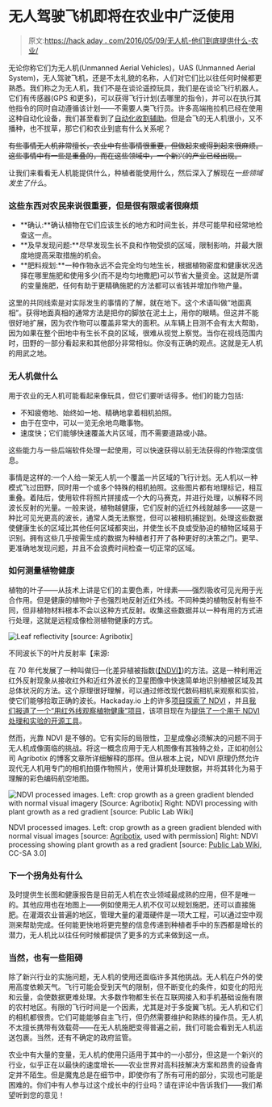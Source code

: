 # 无人驾驶飞机即将在农业中广泛使用

> 原文:[https://hack aday . com/2016/05/09/无人机-他们到底提供什么-农业/](https://hackaday.com/2016/05/09/drones-what-exactly-do-they-offer-agriculture/)

无论你称它们为无人机(Unmanned Aerial Vehicles)，UAS (Unmanned Aerial System)，无人驾驶飞机，还是不太礼貌的名称，人们对它们比以往任何时候都更熟悉。我们称之为无人机，我们不是在谈论遥控玩具，我们是在谈论飞行机器人。它们有传感器(GPS 和更多)，可以获得飞行计划(去哪里的指令)，并可以在执行其他指令的同时自动遵循该计划——不需要人类飞行员。许多高端拖拉机已经在使用这种自动化设备，我们甚至看到了[自动化收割辅助](http://hackaday.com/2016/04/05/autonomous-tractor-brings-in-the-harvest/)。但是会飞的无人机很小，又不播种，也不拔草，那它们和农业到底有什么关系呢？

~~有些事情无人机非常擅长，农业中有些事情很重要，但做起来或得到起来很麻烦。这些事情中有一些是重叠的，而在这些领域中，一个新兴的产业已经出现。~~

让我们来看看无人机能提供什么，种植者能使用什么，然后深入了解现在*一些领域发生了什么*。

### 这些东西对农民来说很重要，但是很有限或者很麻烦

*   **确认:**确认植物在它们应该生长的地方和时间生长，并尽可能早和经常地检查这一点。
*   **及早发现问题:**尽早发现生长不良和作物受损的区域，限制影响，并最大限度地提高采取措施的机会。
*   **肥料规划:**一种作物永远不会完全均匀地生长，根据植物密度和健康状况选择在哪里施肥和使用多少(而不是均匀地撒肥)可以节省大量资金。这就是所谓的变量施肥，任何有助于更精确施肥的方法都可以省钱并增加作物产量。

这里的共同线索是对实际发生的事情的了解，就在地下。这个术语叫做“地面真相”。获得地面真相的通常方法是把你的脚放在泥土上，用你的眼睛。但这并不能很好地扩展，因为农作物可以覆盖非常大的面积。从车辆上目测不会有太大帮助，因为如果在整个田地中有生长不良的区域，很难从视觉上察觉。当你在视线范围内时，田野的一部分看起来和其他部分非常相似。你没有正确的观点。这就是无人机的用武之地。

### 无人机做什么

用于农业的无人机可能看起来像玩具，但它们要听话得多。他们的能力包括:

*   不知疲倦地、始终如一地、精确地拿着相机拍照。
*   由于在空中，可以一览无余地鸟瞰事物。
*   速度快；它们能够快速覆盖大片区域，而不需要道路或小路。

这些能力与一些后端软件处理一起使用，可以快速获得以前无法获得的作物深度信息。

事情是这样的:一个人给一架无人机一个覆盖一片区域的飞行计划。无人机以一种模式飞过田野，同时用一个或多个特殊的相机拍照。这些图片都有地理标记，相互重叠。着陆后，使用软件将照片拼接成一个大的马赛克，并进行处理，以解释不同波长反射的光量。一般来说，植物越健康，它们反射的近红外线就越多——这是一种比可见光更高的波长，通常人类无法察觉，但可以被相机捕捉到。处理这些数据使健康生长的区域比其他任何区域都突出，并使生长不良或受胁迫的植物区域易于识别。拥有这些几乎按需生成的数据为种植者打开了各种更好的决策之门。更早、更准确地发现问题，并且不会浪费时间检查一切正常的区域。

### 如何测量植物健康

植物的叶子——从技术上讲是它们的主要色素，叶绿素——强烈吸收可见光用于光合作用。但是健康的植物叶子也强烈地反射近红外线。不同种类的植物反射有些不同，但非植物材料根本不会以这种方式反射。收集这些数据并以一种有用的方式进行处理，这就是远程成像检测植物健康的方式。

![Leaf reflectivity [source: Agribotix]](../Images/782692712792058eebf444bf742b7aac.png)

不同波长下的叶片反射率【来源:

在 70 年代发展了一种叫做归一化差异植被指数([【NDVI】](https://en.wikipedia.org/wiki/Normalized_Difference_Vegetation_Index))的方法。这是一种利用近红外反射现象从接收红外和近红外波长的卫星图像中快速简单地识别植被区域及其总体状况的方法。这个原理很好理解，可以通过修改现代数码相机来观察和实验，使它们能够拾取正确的波长。Hackaday.io 上的许多[项目探索了 NDVI](https://hackaday.io/search?term=ndvi) ，并且[我们报道了一个“用红外线观察植物健康”项目](http://hackaday.com/2013/07/03/seeing-plant-health-in-infrared/)，该项目现在为[提供了一个用于 NDVI 处理和实验的开源工具](http://infragram.org/)。

然而，光靠 NDVI 是不够的。它有实际的局限性，卫星成像必须解决的问题不同于无人机成像面临的挑战。将这一概念应用于无人机图像有其独特之处，正如初创公司 Agribotix 的博客文章所详细解释的那样。但从根本上说，NDVI 原理仍然允许现代无人机用专门的相机拍摄作物照片，使用计算机处理数据，并将其转化为易于理解的彩色编码航空地图。

![NDVI processed images. Left: crop growth as a green gradient blended with normal visual imagery [Source: Agribotix] Right: NDVI processing with plant growth as a red gradient [source: Public Lab Wiki]](../Images/cd207dbfbc457e7b9243306990f1cc63.png)

NDVI processed images. Left: crop growth as a green gradient blended with normal visual images [source: [Agribotix](http://agribotix.com/ndvi-software/), used with permission] Right: NDVI processing showing plant growth as a red gradient [source: [Public Lab Wiki](https://publiclab.org/wiki/near-infrared-camera), CC-SA 3.0]

### 下一个拐角处有什么

及时提供生长图和健康报告是目前无人机在农业领域最成熟的应用，但不是唯一的。其他应用也在地图上——例如使用无人机不仅可以规划施肥，还可以直接施肥。在灌溉农业普遍的地区，管理大量的灌溉硬件是一项大工程，可以通过空中观测来帮助完成。任何能更快地将更完整的信息传递到种植者手中的东西都是增长的潜力，无人机比以往任何时候都提供了更多的方式来做到这一点。

### 当然，也有一些阻碍

除了新兴行业的实施问题，无人机的使用还面临许多其他挑战。无人机在户外的使用高度依赖天气。飞行可能会受到天气的限制，但不断变化的条件，如变化的阳光和云量，会使数据更难处理。大多数作物都生长在互联网接入和手机基础设施有限的农村地区。有限的飞行时间是一个因素，尤其是对于多旋翼飞机。无人机和它们的相机都很贵。它们可能能够自主飞行，但仍然需要维护和熟练的操作员。无人机不太擅长携带有效载荷——在无人机施肥变得普遍之前，我们可能会看到无人机运送包裹。当然，还有不确定的政府监管。

农业中有大量的变量，无人机的使用只适用于其中的一小部分，但这是一个新兴的行业，似乎正在以最快的速度增长——农业世界对高科技解决方案和昂贵的设备肯定并不陌生。但是魔鬼总是在细节中，即使你有了所有可用的部分，实现也可能是困难的。你们中有人参与过这个成长中的行业吗？请在评论中告诉我们——我们希望听到您的意见！